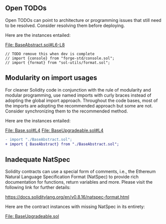 ## Open TODOs
Open TODOs can point to architecture or programming issues that still need to be resolved. Consider resolving them before deploying.

Here are the instances entailed:

[File: BaseAbstract.sol#L6-L8](https://github.com/code-423n4/2022-12-gogopool/blob/main/contracts/contract/BaseAbstract.sol#L6-L8)

```
// TODO remove this when dev is complete
// import {console} from "forge-std/console.sol";
// import {format} from "sol-utils/format.sol";
```
## Modularity on import usages
For cleaner Solidity code in conjunction with the rule of modularity and modular programming, use named imports with curly braces instead of adopting the global import approach. Throughout the code bases, most of the imports are adopting the recommended approach but some are not. Consider synchronizing them to the recommended method.

Here are the instances entailed:

[File: Base.sol#L4](https://github.com/code-423n4/2022-12-gogopool/blob/main/contracts/contract/Base.sol#L4)
[File: BaseUpgradeable.sol#L4](https://github.com/code-423n4/2022-12-gogopool/blob/main/contracts/contract/BaseUpgradeable.sol#L4)

```diff
- import "./BaseAbstract.sol";
+ import { BaseAbstract} from "./BaseAbstract.sol";
```
## Inadequate NatSpec
Solidity contracts can use a special form of comments, i.e., the Ethereum Natural Language Specification Format (NatSpec) to provide rich documentation for functions, return variables and more. Please visit the following link for further details:

https://docs.soliditylang.org/en/v0.8.16/natspec-format.html

Here are the contract instances with missing NatSpec in its entirety:

[File: BaseUpgradeable.sol](https://github.com/code-423n4/2022-12-gogopool/blob/main/contracts/contract/BaseUpgradeable.sol)


